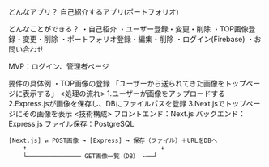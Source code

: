 どんなアプリ？
自己紹介するアプリ(ポートフォリオ)

どんなことができる？
・自己紹介
・ユーザー登録・変更・削除
・TOP画像登録・変更・削除
・ポートフォリオ登録・編集・削除
・ログイン(Firebase)
・お問い合わせ

MVP：ログイン、管理者ページ

要件の具体例
・TOP画像の登録
「ユーザーから送られてきた画像をトップページに表示する」
<処理の流れ>
1.ユーザーが画像をアップロードする
2.Express.jsが画像を保存し、DBにファイルパスを登録
3.Next.jsでトップページにその画像を表示
<技術構成>
フロントエンド：Next.js
バックエンド：Express.js
ファイル保存：PostgreSQL
```
[Next.js] ⇄ POST画像 → [Express] → 保存（ファイル）＋URLをDBへ
    ↑                                     ↓
    └─────────────── GET画像一覧（DB） ←──┘
```
